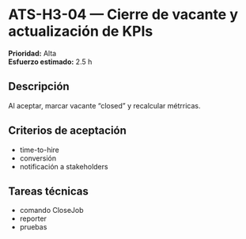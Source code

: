 # ATS-H3-04 — Cierre de vacante y actualización de KPIs

**Prioridad:** Alta  
**Esfuerzo estimado:** 2.5 h

## Descripción
Al aceptar, marcar vacante “closed” y recalcular métrricas.

## Criterios de aceptación
- time-to-hire
- conversión
- notificación a stakeholders

## Tareas técnicas
- comando CloseJob
- reporter
- pruebas

